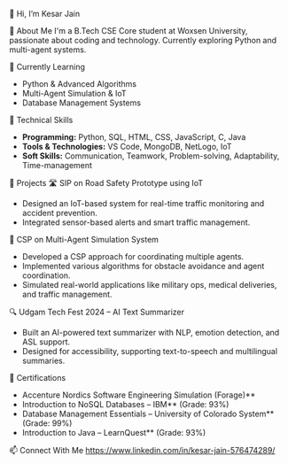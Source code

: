  👋 Hi, I’m Kesar Jain

👀 About Me
I'm a B.Tech CSE Core student at Woxsen University, passionate about coding and technology. Currently exploring Python and multi-agent systems.

 🌱 Currently Learning
- Python & Advanced Algorithms
- Multi-Agent Simulation & IoT
- Database Management Systems

🚀 Technical Skills
- **Programming:** Python, SQL, HTML, CSS, JavaScript, C, Java
- **Tools & Technologies:** VS Code, MongoDB, NetLogo, IoT
- **Soft Skills:** Communication, Teamwork, Problem-solving, Adaptability, Time-management

 📌 Projects
 🛣️ SIP on Road Safety Prototype using IoT
- Designed an IoT-based system for real-time traffic monitoring and accident prevention.
- Integrated sensor-based alerts and smart traffic management.

 🤖 CSP on Multi-Agent Simulation System
- Developed a CSP approach for coordinating multiple agents.
- Implemented various algorithms for obstacle avoidance and agent coordination.
- Simulated real-world applications like military ops, medical deliveries, and traffic management.

🔍 Udgam Tech Fest 2024 – AI Text Summarizer
- Built an AI-powered text summarizer with NLP, emotion detection, and ASL support.
- Designed for accessibility, supporting text-to-speech and multilingual summaries.

📜 Certifications
- Accenture Nordics Software Engineering Simulation (Forage)**  
- Introduction to NoSQL Databases – IBM** (Grade: 93%)  
- Database Management Essentials – University of Colorado System** (Grade: 99%)  
- Introduction to Java – LearnQuest** (Grade: 93%)
   
 📫 Connect With Me
 https://www.linkedin.com/in/kesar-jain-576474289/
